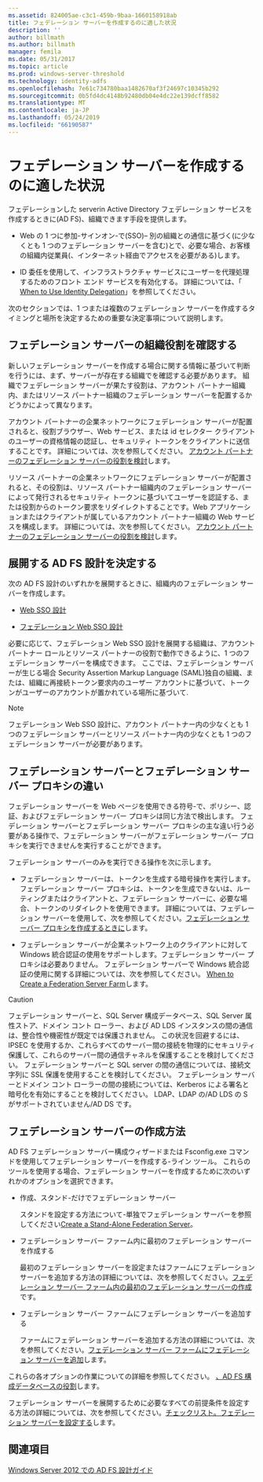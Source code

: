 ```yaml
---
ms.assetid: 824005ae-c3c1-459b-9baa-1660158918ab
title: フェデレーション サーバーを作成するのに適した状況
description: ''
author: billmath
ms.author: billmath
manager: femila
ms.date: 05/31/2017
ms.topic: article
ms.prod: windows-server-threshold
ms.technology: identity-adfs
ms.openlocfilehash: 7e61c734780baa1482670af3f24697c10345b292
ms.sourcegitcommit: 0b5fd4dc4148b92480db04e4dc22e139dcff8582
ms.translationtype: MT
ms.contentlocale: ja-JP
ms.lasthandoff: 05/24/2019
ms.locfileid: "66190587"
---
```

# <a name="when-to-create-a-federation-server"></a>フェデレーション サーバーを作成するのに適した状況

フェデレーションした serverin Active Directory フェデレーション サービスを作成するときに\(AD FS\)、組織できます手段を提供します。  
  
-   Web の 1 つに参加\-サインオン\-で\(SSO\)– 別の組織との通信に基づく\(に少なくとも 1 つのフェデレーション サーバーを含む\)とで、必要な場合、お客様の組織内従業員\(、インターネット経由でアクセスを必要がある\)します。  
  
-   ID 委任を使用して、インフラストラクチャ サービスにユーザーを代理処理するためのフロント エンド サービスを有効化する。 詳細については、「 [When to Use Identity Delegation](When-to-Use-Identity-Delegation.md)」を参照してください。  
  
次のセクションでは、1 つまたは複数のフェデレーション サーバーを作成するタイミングと場所を決定するための重要な決定事項について説明します。  
  
## <a name="determine-the-organizational-role-for-the-federation-server"></a>フェデレーション サーバーの組織役割を確認する  
新しいフェデレーション サーバーを作成する場合に関する情報に基づいて判断を行うには、まず、サーバーが存在する組織でを確認する必要があります。 組織でフェデレーション サーバーが果たす役割は、アカウント パートナー組織内、またはリソース パートナー組織のフェデレーション サーバーを配置するかどうかによって異なります。  
  
アカウント パートナーの企業ネットワークにフェデレーション サーバーが配置されると、役割ブラウザー、Web サービス、または id セレクター クライアントのユーザーの資格情報の認証し、セキュリティ トークンをクライアントに送信することです。 詳細については、次を参照してください。 [アカウント パートナーのフェデレーション サーバーの役割を検討](Review-the-Role-of-the-Federation-Server-in-the-Account-Partner.md)します。  
  
リソース パートナーの企業ネットワークにフェデレーション サーバーが配置されると、その役割は、リソース パートナー組織内のフェデレーション サーバーによって発行されるセキュリティ トークンに基づいてユーザーを認証する、または役割からのトークン要求をリダイレクトすることです。Web アプリケーションまたはクライアントが属しているアカウント パートナー組織の Web サービスを構成します。 詳細については、次を参照してください。 [アカウント パートナーのフェデレーション サーバーの役割を検討](Review-the-Role-of-the-Federation-Server-in-the-Resource-Partner.md)します。  
  
## <a name="determine-which-ad-fs-design-to-deploy"></a>展開する AD FS 設計を決定する  
次の AD FS 設計のいずれかを展開するときに、組織内のフェデレーション サーバーを作成します。  
  
-   [Web SSO 設計](Web-SSO-Design.md)  
  
-   [フェデレーション Web SSO 設計](Federated-Web-SSO-Design.md)  
  
必要に応じて、フェデレーション Web SSO 設計を展開する組織は、アカウント パートナー ロールとリソース パートナーの役割で動作できるように、1 つのフェデレーション サーバーを構成できます。 ここでは、フェデレーション サーバーが生じる場合 Security Assertion Markup Language \(SAML\)独自の組織、または、組織に再接続トークン要求内のユーザー アカウントに基づいて、トークンがユーザーのアカウントが置かれている場所に基づいて.  
  
> [!NOTE]  
> フェデレーション Web SSO 設計に、アカウント パートナー内の少なくとも 1 つのフェデレーション サーバーとリソース パートナー内の少なくとも 1 つのフェデレーション サーバーが必要があります。  
  
## <a name="differences-between-a-federation-server-and-a-federation-server-proxy"></a>フェデレーション サーバーとフェデレーション サーバー プロキシの違い  
フェデレーション サーバーを Web ページを使用できる符号\-で、ポリシー、認証、およびフェデレーション サーバー プロキシは同じ方法で検出します。 フェデレーション サーバーとフェデレーション サーバー プロキシの主な違い行う必要がある操作で、フェデレーション サーバーがフェデレーション サーバー プロキシを実行できませんを実行することができます。  
  
フェデレーション サーバーのみを実行できる操作を次に示します。  
  
-   フェデレーション サーバーは、トークンを生成する暗号操作を実行します。 フェデレーション サーバー プロキシは、トークンを生成できないは、ルーティングまたはクライアントと、フェデレーション サーバーに、必要な場合、トークンのリダイレクトを使用できます。 詳細については、フェデレーション サーバーを使用して、次を参照してください。[フェデレーション サーバー プロキシを作成するときに](When-to-Create-a-Federation-Server-Proxy.md)します。  
  
-   フェデレーション サーバーが企業ネットワーク上のクライアントに対して Windows 統合認証の使用をサポートします。フェデレーション サーバー プロキシは必要ありません。 フェデレーション サーバーで Windows 統合認証の使用に関する詳細については、次を参照してください。 [When to Create a Federation Server Farm](When-to-Create-a-Federation-Server-Farm.md)します。  
  
> [!CAUTION]  
> フェデレーション サーバーと、SQL Server 構成データベース、SQL Server 属性ストア、ドメイン コント ローラー、および AD LDS インスタンスの間の通信は、整合性や機密性が既定では保護されません。 この状況を回避するには、IPSEC を使用するか、これらすべてのサーバー間の接続を物理的にセキュリティ保護して、これらのサーバー間の通信チャネルを保護することを検討してください。 フェデレーション サーバーと SQL server の間の通信については、接続文字列に SSL 保護を使用することを検討してください。 フェデレーション サーバーとドメイン コント ローラーの間の接続については、Kerberos による署名と暗号化を有効にすることを検討してください。 LDAP、LDAP の\/AD LDS の S がサポートされていません\/AD DS です。  
  
## <a name="how-to-create-a-federation-server"></a>フェデレーション サーバーの作成方法  
AD FS フェデレーション サーバー構成ウィザードまたは Fsconfig.exe コマンドを使用してフェデレーション サーバーを作成する\-ライン ツール。 これらのツールを使用する場合、フェデレーション サーバーを作成するために次のいずれかのオプションを選択できます。  
  
-   作成、スタンド\-だけでフェデレーション サーバー  
  
    スタンドを設定する方法について\-単独でフェデレーション サーバーを参照してください[Create a Stand-Alone Federation Server](../../ad-fs/deployment/Create-a-Stand-Alone-Federation-Server.md)。  
  
-   フェデレーション サーバー ファーム内に最初のフェデレーション サーバーを作成する  
  
    最初のフェデレーション サーバーを設定またはファームにフェデレーション サーバーを追加する方法の詳細については、次を参照してください。[フェデレーション サーバー ファーム内の最初のフェデレーション サーバーの作成](../../ad-fs/deployment/Create-the-First-Federation-Server-in-a-Federation-Server-Farm.md)です。  
  
-   フェデレーション サーバー ファームにフェデレーション サーバーを追加する  
  
    ファームにフェデレーション サーバーを追加する方法の詳細については、次を参照してください。[フェデレーション サーバー ファームにフェデレーション サーバーを追加](../../ad-fs/deployment/Add-a-Federation-Server-to-a-Federation-Server-Farm.md)します。  
  
これらの各オプションの作業についての詳細を参照してください。 [、AD FS 構成データベースの役割](../../ad-fs/technical-reference/The-Role-of-the-AD-FS-Configuration-Database.md)します。  
  
フェデレーション サーバーを展開するために必要なすべての前提条件を設定する方法の詳細については、次を参照してください。[チェックリスト。フェデレーション サーバーを設定する](../../ad-fs/deployment/Checklist--Setting-Up-a-Federation-Server.md)します。  
  
## <a name="see-also"></a>関連項目
[Windows Server 2012 での AD FS 設計ガイド](AD-FS-Design-Guide-in-Windows-Server-2012.md)

